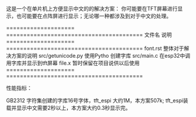 这是一个在单片机上方便显示中文的的解决方案：
你可能要在TFT屏幕进行显示，也可能要在点阵屏进行显示；无论哪一种都涉及到对于中文的处理。



==================== ======================================== 
文件名                  说明     
==================== ========================================
font.rst                整体对于解决方案的说明
src/getunicode.py       使用Pytho 创建字库
src/main.c              在esp32中调用字库并显示到tft屏幕
file.x                  暂时保留在项目说供以后使用
==================== ========================================


性能指标：

GB2312 字符集创建的字库16号字体，tft_espi 大约1M，本方案507k; tft_espi装载并显示中文需要2秒以上，本方案大约0.3秒显示完。
